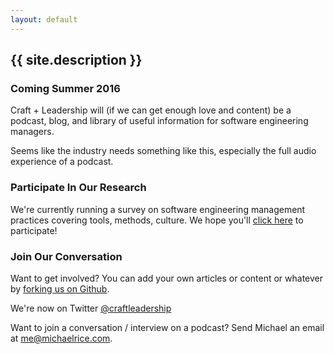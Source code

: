 ```yaml
---
layout: default
---
```


## {{ site.description }}

### Coming Summer 2016 <i class="fa fa-volume-up" aria-hidden="true"></i>

Craft + Leadership will (if we can get enough love and content) be a podcast, blog, and library of useful information for software engineering managers.

Seems like the industry needs something like this, especially the full audio experience of a podcast.

### Participate In Our Research <i class="fa fa-bar-chart" aria-hidden="true"></i>

We're currently running a survey on software engineering management practices covering tools, methods, culture. We hope you'll [click here](https://docs.google.com/a/michaelrice.com/forms/d/1mAYMiKK7DPD5KAyMQuX66gXwrTxgQl89Bwk302vBeI0/edit) to participate!

### Join Our Conversation <i class="fa fa-github" aria-hidden="true"></i> <i class="fa fa-twitter" aria-hidden="true"></i> <i class="fa fa-envelope-o" aria-hidden="true"></i>

Want to get involved? You can add your own articles or content or whatever by [forking us on Github](https://github.com/craftleadership/craftleadership.github.io).

We're now on Twitter [@craftleadership <i class="fa fa-twitter" aria-hidden="true"></i>](https://twitter.com/craftleadership)

Want to join a conversation / interview on a podcast? Send Michael an email at [me@michaelrice.com](mailto:me@michaelrice.com).

